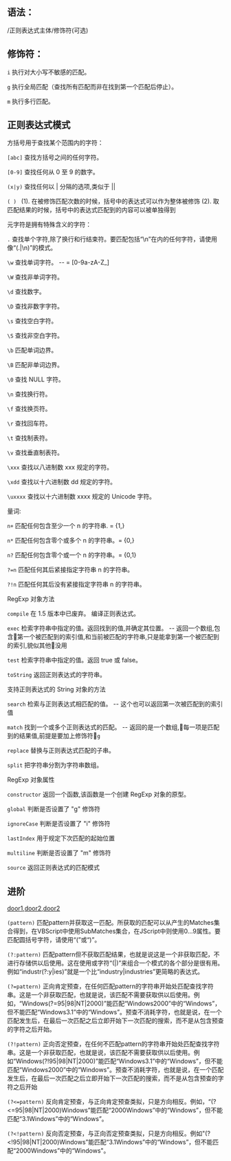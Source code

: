 ## 语法： 

/正则表达式主体/修饰符(可选)

## 修饰符：

`i`	执行对大小写不敏感的匹配。

`g`	执行全局匹配（查找所有匹配而非在找到第一个匹配后停止）。

`m`	执行多行匹配。

## 正则表达式模式
方括号用于查找某个范围内的字符：

`[abc]`	查找方括号之间的任何字符。

`[0-9]`	查找任何从 0 至 9 的数字。

`(x|y)`	查找任何以 | 分隔的选项,类似于 ||

`( ) ` (1). 在被修饰匹配次数的时候，括号中的表达式可以作为整体被修饰 (2). 取匹配结果的时候，括号中的表达式匹配到的内容可以被单独得到

元字符是拥有特殊含义的字符：

`.`	查找单个字符,除了换行和行结束符。要匹配包括“\n”在内的任何字符，请使用像“(.|\n)”的模式。

`\w`	查找单词字符。 -- = [0-9a-zA-Z_]

`\W`	查找非单词字符。

`\d`	查找数字。

`\D`	查找非数字字符。

`\s`	查找空白字符。

`\S`	查找非空白字符。

`\b`	匹配单词边界。

`\B`	匹配非单词边界。

`\0`	查找 NULL 字符。

`\n`	查找换行符。

`\f`	查找换页符。

`\r`	查找回车符。

`\t`	查找制表符。

`\v`	查找垂直制表符。

`\xxx`	查找以八进制数 xxx 规定的字符。

`\xdd`	查找以十六进制数 dd 规定的字符。

`\uxxxx`	查找以十六进制数 xxxx 规定的 Unicode 字符。

量词:

`n+`	匹配任何包含至少一个 n 的字符串. = {1,}

`n*`	匹配任何包含零个或多个 n 的字符串。= {0,}

`n?`	匹配任何包含零个或一个 n 的字符串。= {0,1}

`?=n`	匹配任何其后紧接指定字符串 n 的字符串。

`?!n` 匹配任何其后没有紧接指定字符串 n 的字符串。

RegExp 对象方法

`compile`	在 1.5 版本中已废弃。 编译正则表达式。

`exec`	检索字符串中指定的值。返回找到的值,并确定其位置。 -- 返回一个数组,包含第一个被匹配到的索引值,和当前被匹配的字符串,只是能拿到第一个被匹配到的索引,貌似其他没用

`test`	检索字符串中指定的值。返回 true 或 false。

`toString`	返回正则表达式的字符串。

支持正则表达式的 String 对象的方法

`search`	检索与正则表达式相匹配的值。 -- 这个也可以返回第一次被匹配到的索引值

`match`	找到一个或多个正则表达式的匹配。 -- 返回的是一个数组,每一项是匹配到的结果值,前提是要加上修饰符`g`

`replace`	替换与正则表达式匹配的子串。

`split`	把字符串分割为字符串数组。

RegExp 对象属性

`constructor`	返回一个函数,该函数是一个创建 RegExp 对象的原型。

`global`	判断是否设置了 "g" 修饰符

`ignoreCase`	判断是否设置了 "i" 修饰符

`lastIndex`	用于规定下次匹配的起始位置

`multiline`	判断是否设置了 "m" 修饰符

`source`	返回正则表达式的匹配模式

## 进阶
[door1]: http://tool.oschina.net/uploads/apidocs/jquery/regexp.html
[door2]: http://www.regexlab.com/zh/regref.htm
[door3]: https://www.jb51.net/tools/zhengze.html
[door1],[door2],[door2]

`(pattern)`	匹配pattern并获取这一匹配。所获取的匹配可以从产生的Matches集合得到，在VBScript中使用SubMatches集合，在JScript中则使用$0…$9属性。要匹配圆括号字符，请使用“\(”或“\)”。

`(?:pattern)`	匹配pattern但不获取匹配结果，也就是说这是一个非获取匹配，不进行存储供以后使用。这在使用或字符“(|)”来组合一个模式的各个部分是很有用。例如“industr(?:y|ies)”就是一个比“industry|industries”更简略的表达式。

`(?=pattern)`	正向肯定预查，在任何匹配pattern的字符串开始处匹配查找字符串。这是一个非获取匹配，也就是说，该匹配不需要获取供以后使用。例如，“Windows(?=95|98|NT|2000)”能匹配“Windows2000”中的“Windows”，但不能匹配“Windows3.1”中的“Windows”。预查不消耗字符，也就是说，在一个匹配发生后，在最后一次匹配之后立即开始下一次匹配的搜索，而不是从包含预查的字符之后开始。

`(?!pattern)`	正向否定预查，在任何不匹配pattern的字符串开始处匹配查找字符串。这是一个非获取匹配，也就是说，该匹配不需要获取供以后使用。例如“Windows(?!95|98|NT|2000)”能匹配“Windows3.1”中的“Windows”，但不能匹配“Windows2000”中的“Windows”。预查不消耗字符，也就是说，在一个匹配发生后，在最后一次匹配之后立即开始下一次匹配的搜索，而不是从包含预查的字符之后开始

`(?<=pattern)` 反向肯定预查，与正向肯定预查类拟，只是方向相反。例如，“(?<=95|98|NT|2000)Windows”能匹配“2000Windows”中的“Windows”，但不能匹配“3.1Windows”中的“Windows”。

`(?<!pattern)` 反向否定预查，与正向否定预查类拟，只是方向相反。例如"(?<!95|98|NT|2000)Windows”能匹配“3.1Windows”中的“Windows”，但不能匹配“2000Windows”中的“Windows"。